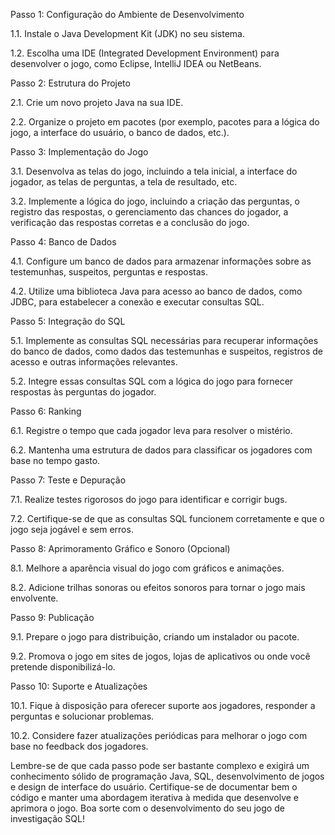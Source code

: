 Passo 1: Configuração do Ambiente de Desenvolvimento

1.1. Instale o Java Development Kit (JDK) no seu sistema.

1.2. Escolha uma IDE (Integrated Development Environment) para desenvolver o jogo, como Eclipse, IntelliJ IDEA ou NetBeans.

Passo 2: Estrutura do Projeto

2.1. Crie um novo projeto Java na sua IDE.

2.2. Organize o projeto em pacotes (por exemplo, pacotes para a lógica do jogo, a interface do usuário, o banco de dados, etc.).

Passo 3: Implementação do Jogo

3.1. Desenvolva as telas do jogo, incluindo a tela inicial, a interface do jogador, as telas de perguntas, a tela de resultado, etc.

3.2. Implemente a lógica do jogo, incluindo a criação das perguntas, o registro das respostas, o gerenciamento das chances do jogador, a verificação das respostas corretas e a conclusão do jogo.

Passo 4: Banco de Dados

4.1. Configure um banco de dados para armazenar informações sobre as testemunhas, suspeitos, perguntas e respostas.

4.2. Utilize uma biblioteca Java para acesso ao banco de dados, como JDBC, para estabelecer a conexão e executar consultas SQL.

Passo 5: Integração do SQL

5.1. Implemente as consultas SQL necessárias para recuperar informações do banco de dados, como dados das testemunhas e suspeitos, registros de acesso e outras informações relevantes.

5.2. Integre essas consultas SQL com a lógica do jogo para fornecer respostas às perguntas do jogador.

Passo 6: Ranking

6.1. Registre o tempo que cada jogador leva para resolver o mistério.

6.2. Mantenha uma estrutura de dados para classificar os jogadores com base no tempo gasto.

Passo 7: Teste e Depuração

7.1. Realize testes rigorosos do jogo para identificar e corrigir bugs.

7.2. Certifique-se de que as consultas SQL funcionem corretamente e que o jogo seja jogável e sem erros.

Passo 8: Aprimoramento Gráfico e Sonoro (Opcional)

8.1. Melhore a aparência visual do jogo com gráficos e animações.

8.2. Adicione trilhas sonoras ou efeitos sonoros para tornar o jogo mais envolvente.

Passo 9: Publicação

9.1. Prepare o jogo para distribuição, criando um instalador ou pacote.

9.2. Promova o jogo em sites de jogos, lojas de aplicativos ou onde você pretende disponibilizá-lo.

Passo 10: Suporte e Atualizações

10.1. Fique à disposição para oferecer suporte aos jogadores, responder a perguntas e solucionar problemas.

10.2. Considere fazer atualizações periódicas para melhorar o jogo com base no feedback dos jogadores.

Lembre-se de que cada passo pode ser bastante complexo e exigirá um conhecimento sólido de programação Java, SQL, desenvolvimento de jogos e design de interface do usuário. Certifique-se de documentar bem o código e manter uma abordagem iterativa à medida que desenvolve e aprimora o jogo. Boa sorte com o desenvolvimento do seu jogo de investigação SQL!
